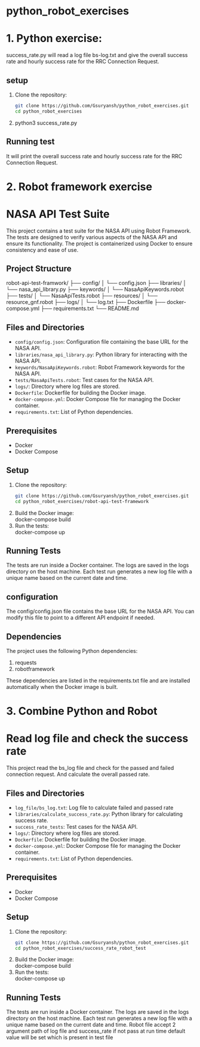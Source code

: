 # python_robot_exercises

# 1. Python exercise: 

success_rate.py will read a log file bs-log.txt and give the overall success rate and hourly success rate for the RRC Connection Request.

## setup
1. Clone the repository:
   ```sh
   git clone https://github.com/Gsuryansh/python_robot_exercises.git
   cd python_robot_exercises

2. python3 success_rate.py

## Running test
It will print the overall success rate and hourly success rate for the RRC Connection Request.


# 2. Robot framework exercise


# NASA API Test Suite

This project contains a test suite for the NASA API using Robot Framework. The tests are designed to verify various aspects of the NASA API and ensure its functionality. The project is containerized using Docker to ensure consistency and ease of use.

## Project Structure
robot-api-test-framwork/ ├── config/ │ └── config.json ├── libraries/ │ └── nasa_api_library.py ├── keywords/ │ └── NasaApiKeywords.robot ├── tests/ │ └── NasaApiTests.robot ├── resources/ │ └── resource_gnf.robot ├── logs/ │ └── log.txt ├── Dockerfile ├── docker-compose.yml ├── requirements.txt └── README.md
## Files and Directories

- `config/config.json`: Configuration file containing the base URL for the NASA API.
- `libraries/nasa_api_library.py`: Python library for interacting with the NASA API.
- `keywords/NasaApiKeywords.robot`: Robot Framework keywords for the NASA API.
- `tests/NasaApiTests.robot`: Test cases for the NASA API.
- `logs/`: Directory where log files are stored.
- `Dockerfile`: Dockerfile for building the Docker image.
- `docker-compose.yml`: Docker Compose file for managing the Docker container.
- `requirements.txt`: List of Python dependencies.

## Prerequisites

- Docker
- Docker Compose

## Setup

1. Clone the repository:
   ```sh
   git clone https://github.com/Gsuryansh/python_robot_exercises.git
   cd python_robot_exercises/robot-api-test-framework
   

2. Build the Docker image:  
docker-compose build
3. Run the tests:  
docker-compose up

## Running Tests

The tests are run inside a Docker container. The logs are saved in the logs directory on the host machine. Each test run generates a new log file with a unique name based on the current date and time.  

## configuration

The config/config.json file contains the base URL for the NASA API. You can modify this file to point to a different API endpoint if needed.  

## Dependencies

The project uses the following Python dependencies:  
1. requests
2. robotframework

These dependencies are listed in the requirements.txt file and are installed automatically when the Docker image is built. 


# 3. Combine Python and Robot

# Read log file and check the success rate
This project read the bs_log file and check for the passed and failed connection request. And calculate the overall passed rate.

## Files and Directories

- `log_file/bs_log.txt`: Log file to calculate failed and passed rate
- `libraries/calculate_success_rate.py`: Python library for calculating success rate.
- `success_rate_tests`: Test cases for the NASA API.
- `logs/`: Directory where log files are stored.
- `Dockerfile`: Dockerfile for building the Docker image.
- `docker-compose.yml`: Docker Compose file for managing the Docker container.
- `requirements.txt`: List of Python dependencies.

## Prerequisites

- Docker
- Docker Compose

## Setup

1. Clone the repository:
   ```sh
   git clone https://github.com/Gsuryansh/python_robot_exercises.git
   cd python_robot_exercises/success_rate_robot_test
   

2. Build the Docker image:  
docker-compose build
3. Run the tests:  
docker-compose up


## Running Tests

The tests are run inside a Docker container. The logs are saved in the logs directory on the host machine. Each test run generates a new log file with a unique name based on the current date and time. Robot file accept 2 argument path of log file and success_rate if not pass at run time default value will be set which is present in test file 




